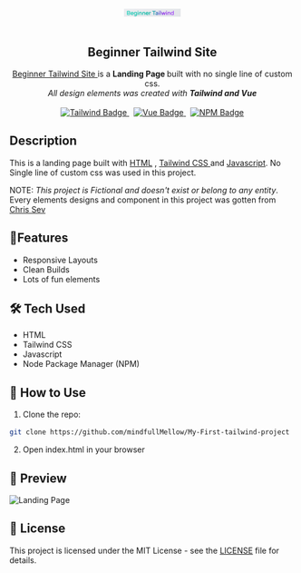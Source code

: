 <p align = "center">
<br>
<img width="100" src="./src/imgs/begonner.png" alt = "Beginner Tailwind Logo">
<br>
<br>
</p>

<h2 align = "center">Beginner Tailwind Site</h2>

<p align = "center">
<a href = "https://beginner-tail-wind.netlify.app">Beginner Tailwind Site </a> is a <strong> Landing Page </strong> built with no single line of custom css. <br> <em>  All design elements was created with <strong>Tailwind and Vue </strong></em>
<br>
<br>
<a href = "https://www.tailwindcss.com">
<img src = "https://img.shields.io/badge/Tailwind_CSS-38B2AC?style=flat&logo=tailwind-css&logoColor=white"  alt = "Tailwind Badge">
</a>
&nbsp;
<a href = "https://vuejs.org">
<img src = "https://img.shields.io/badge/Vue.js-35495E?style=flat&logo=vue.js&logoColor=4FC08D" alt = "Vue Badge">
</a>
 &nbsp;
<a href = "https://www.npmjs.com">
<img src = "https://img.shields.io/badge/npm-%23CB3837.svg?style=flat&logo=npm&logoColor=white" alt = "NPM Badge"> 
</a>
</p>

## Description

This is a landing page built with <u> HTML</u> , <u> Tailwind CSS </u> and <u>Javascript</u>. No Single line of custom css was used in this project. <br>

NOTE: <em> This project is Fictional and doesn't exist or belong to any entity</em>. Every elements designs and component in this project was gotten from <a href = "https://github.com/chris-sev">Chris Sev </a>

## 🚀Features

- Responsive Layouts
- Clean Builds
- Lots of fun elements
  <br>

## 🛠 Tech Used

- HTML
- Tailwind CSS
- Javascript
- Node Package Manager (NPM)

## 📂 How to Use

1. Clone the repo:

```bash
git clone https://github.com/mindfullMellow/My-First-tailwind-project
```

2. Open index.html in your browser

## 📸 Preview

![Landing Page](https://i.imgur.com/wysbBMS.png)

## 📄 License

This project is licensed under the MIT License - see the [LICENSE](LICENSE) file for details.
